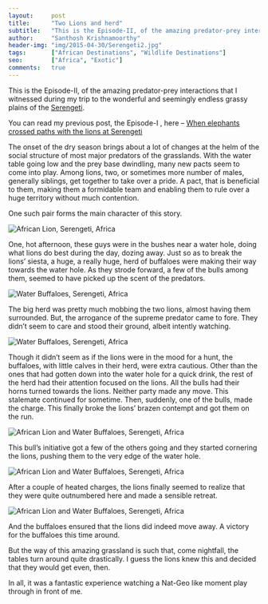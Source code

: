 ```yaml
---
layout:     post
title:      "Two Lions and herd"
subtitle:   "This is the Episode-II, of the amazing predator-prey interactions that I witnessed during my trip to the wonderful and seemingly endless grassy plains of the Serengeti."
author:     "Santhosh Krishnamoorthy"
header-img: "img/2015-04-30/Serengeti2.jpg"
tags:       ["African Destinations", "Wildlife Destinations"]
seo:		["Africa", "Exotic"]
comments:   true
---
```



<p>
This is the Episode-II, of the amazing predator-prey interactions that I witnessed during my trip to the wonderful and seemingly endless grassy plains of the <a href="http://www.wilderhood.com/destination/Serengeti">Serengeti</a>.
</p>

<p>
You can read my previous post, the Episode-I , here – <a href="{{ site.baseurl }}/2015/02/11/When-Elephants-crossed-paths-with-the-Lions-at-Serengeti.html">When elephants crossed paths with the lions at Serengeti</a>
</p>

<p>
The onset of the dry season brings about a lot of changes at the helm of the social structure of most major predators of the grasslands. With the water table going low and the prey base dwindling, many new pacts seem to come into play. Among lions, two, or sometimes more number of males, generally siblings, get together to take over a pride. A pact, that is beneficial to them, making them a formidable team and enabling them to rule over a huge territory without much contention.
</p>

<p>
One such pair forms the main character of this story.
</p>

<img src="{{ site.baseurl }}/img/2015-04-30/Serengeti1.jpg" alt="African Lion, Serengeti, Africa">

<p>
One, hot afternoon, these guys were in the bushes near a water hole, doing what lions do best during the day, dozing away. Just so as to break the lions’ siesta, a huge, a really huge, herd of buffaloes were making their way towards the water hole. As they strode forward, a few of the bulls among them, seemed to have picked up the scent of the predators.
</p>

<img src="{{ site.baseurl }}/img/2015-04-30/Serengeti2.jpg" alt="Water Buffaloes, Serengeti, Africa">

<p>
The big herd was pretty much mobbing the two lions, almost having them surrounded. But, the arrogance of the supreme predator came to fore. They didn’t seem to care and stood their ground, albeit intently watching.
</p>

<img src="{{ site.baseurl }}/img/2015-04-30/Serengeti3.jpg" alt="Water Buffaloes, Serengeti, Africa">

<p>
Though it didn’t seem as if the lions were in the mood for a hunt, the buffaloes, with little calves in their herd, were extra cautious. Other than the ones that had gotten down into the water hole for a quick drink, the rest of the herd had their attention focused on the lions. All the bulls had their horns turned towards the lions. Neither party made any move. This stalemate continued for sometime. Then, suddenly, one of the bulls, made the charge. This finally broke the lions’ brazen contempt and got them on the run.
</p>

<img src="{{ site.baseurl }}/img/2015-04-30/Serengeti4.jpg" alt="African Lion and Water Buffaloes, Serengeti, Africa">

<p>
This bull’s initiative got a few of the others going and they started cornering the lions, pushing them to the very edge of the water hole.
</p>

<img src="{{ site.baseurl }}/img/2015-04-30/Serengeti5.jpg" alt="African Lion and Water Buffaloes, Serengeti, Africa">

<p>
After a couple of heated charges, the lions finally seemed to realize that they were quite outnumbered here and made a sensible retreat.
</p>

<img src="{{ site.baseurl }}/img/2015-04-30/Serengeti6.jpg" alt="African Lion and Water Buffaloes, Serengeti, Africa">

<p>
And the buffaloes ensured that the lions did indeed move away. A victory for the buffaloes this time around.
</p>

<p>
But the way of this amazing grassland is such that, come nightfall, the tables turn around quite drastically. I guess the lions knew this and decided that they would get even, then.
</p>

<p>
In all, it was a fantastic experience watching a Nat-Geo like moment play through in front of me.
</p>